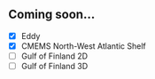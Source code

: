 ## Coming soon...

- [x] Eddy
- [x] CMEMS North-West Atlantic Shelf
- [ ] Gulf of Finland 2D
- [ ] Gulf of Finland 3D
